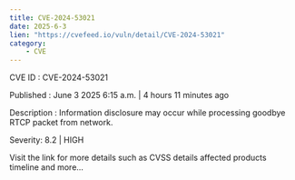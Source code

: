 ```yaml
---
title: CVE-2024-53021
date: 2025-6-3
lien: "https://cvefeed.io/vuln/detail/CVE-2024-53021"
category:
    - CVE
---
```


CVE ID : CVE-2024-53021

Published :  June 3
2025
6:15 a.m. | 4 hours
11 minutes ago

Description : Information disclosure may occur while processing goodbye RTCP packet from network.

Severity: 8.2 | HIGH

Visit the link for more details
such as CVSS details
affected products
timeline
and more...
